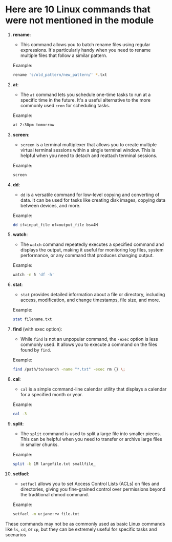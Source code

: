 # Here are 10 Linux commands that were not mentioned in the module

1. **rename**:
   - This command allows you to batch rename files using regular expressions. It's particularly handy when you need to rename multiple files that follow a similar pattern.

   Example:

   ```bash
   rename 's/old_pattern/new_pattern/' *.txt
   ```

2. **at**:
   - The `at` command lets you schedule one-time tasks to run at a specific time in the future. It's a useful alternative to the more commonly used `cron` for scheduling tasks.

   Example:

   ```bash
   at 2:30pm tomorrow
   ```

3. **screen**:
   - `screen` is a terminal multiplexer that allows you to create multiple virtual terminal sessions within a single terminal window. This is helpful when you need to detach and reattach terminal sessions.

   Example:

   ```bash
   screen
   ```

4. **dd**:
   - `dd` is a versatile command for low-level copying and converting of data. It can be used for tasks like creating disk images, copying data between devices, and more.

   Example:

   ```bash
   dd if=input_file of=output_file bs=4M
   ```

5. **watch**:
   - The `watch` command repeatedly executes a specified command and displays the output, making it useful for monitoring log files, system performance, or any command that produces changing output.

   Example:

   ```bash
   watch -n 5 'df -h'
   ```

6. **stat**:
   - `stat` provides detailed information about a file or directory, including access, modification, and change timestamps, file size, and more.

   Example:

   ```bash
   stat filename.txt
   ```

7. **find** (with exec option):
   - While `find` is not an unpopular command, the `-exec` option is less commonly used. It allows you to execute a command on the files found by `find`.

   Example:

   ```bash
   find /path/to/search -name "*.txt" -exec rm {} \;
   ```

8. **cal**:
   - `cal` is a simple command-line calendar utility that displays a calendar for a specified month or year.

   Example:

   ```bash
   cal -3
   ```

9. **split**:
   - The `split` command is used to split a large file into smaller pieces. This can be helpful when you need to transfer or archive large files in smaller chunks.

   Example:

   ```bash
   split -b 1M largefile.txt smallfile_
   ```

10. **setfacl**:
    - `setfacl` allows you to set Access Control Lists (ACLs) on files and directories, giving you fine-grained control over permissions beyond the traditional chmod command.

    Example:

    ```bash
    setfacl -m u:jane:rw file.txt
    ```

These commands may not be as commonly used as basic Linux commands like `ls`, `cd`, or `cp`, but they can be extremely useful for specific tasks and scenarios

